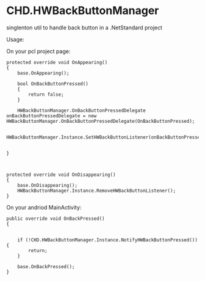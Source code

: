 # CHD.HWBackButtonManager
singlenton util to handle back button in a .NetStandard project




Usage:

On your pcl project page:

    protected override void OnAppearing()
    {
        base.OnAppearing();

        bool OnBackButtonPressed()
        {
            return false;
        }

        HWBackButtonManager.OnBackButtonPressedDelegate onBackButtonPressedDelegate = new HWBackButtonManager.OnBackButtonPressedDelegate(OnBackButtonPressed);

        HWBackButtonManager.Instance.SetHWBackButtonListener(onBackButtonPressedDelegate);
     

    }



    protected override void OnDisappearing()
    {
        base.OnDisappearing();
        HWBackButtonManager.Instance.RemoveHWBackButtonListener();
    }
On your andriod MainActivity:

    public override void OnBackPressed()
    {


        if (!CHD.HWBackButtonManager.Instance.NotifyHWBackButtonPressed()){
            return;
        }

        base.OnBackPressed();
    }
